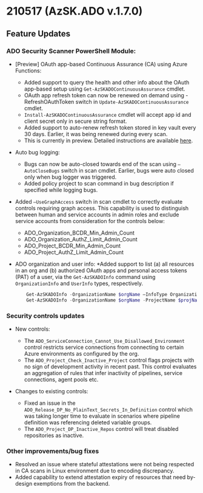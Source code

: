 # 210517 (AzSK.ADO v.1.7.0)

## Feature Updates

### ADO Security Scanner PowerShell Module:
* [Preview] OAuth app-based Continuous Assurance (CA) using Azure Functions: 
    * Added support to query the health and other info about the OAuth app-based setup using ```Get-AzSKADOContinuousAssurance``` cmdlet. 
    * OAuth app refresh token can now be renewed on demand using -RefreshOAuthToken switch in ```Update-AzSKADOContinuousAssurance``` cmdlet.
    * ```Install-AzSKADOContinuousAssurance``` cmdlet will accept app id and client secret only in secure string format.
    * Added support to auto-renew refresh token stored in key vault every 30 days. Earlier, it was being renewed during every scan.
    * This is currently in preview. Detailed instructions are available [here](https://aka.ms/adoscanner/ca/oauth).

* Auto bug logging: 
    * Bugs can now be auto-closed towards end of the scan using ```–AutoCloseBugs``` switch in scan cmdlet. Earlier, bugs were auto closed only when bug logger was triggered.
    * Added policy project to scan command in bug description if specified while logging bugs. 

* Added ```–UseGraphAccess``` switch in scan cmdlet to correctly evaluate controls requiring graph access. This capability is used to distinguish between human and service accounts in admin roles and exclude service accounts from consideration for the controls below:
    * ADO_Organization_BCDR_Min_Admin_Count
    * ADO_Organization_AuthZ_Limit_Admin_Count
    * ADO_Project_BCDR_Min_Admin_Count
    * ADO_Project_AuthZ_Limit_Admin_Count

* ADO organization and user info: 
    *Added support to list (a) all resources in an org and (b) authorized OAuth apps and personal access tokens (PAT) of a user, via the ```Get-AzSKADOInfo``` command using ```OrganizationInfo``` and ```UserInfo``` types, respectively.
    ```Powershell
        Get-AzSKADOInfo -OrganizationName $orgName –InfoType OrganizationInfo
        Get-AzSKADOInfo -OrganizationName $orgName -ProjectName $projName –InfoType UserInfo
    ```
### Security controls updates
* New controls:
    * The ```ADO_ServiceConnection_Cannot_Use_Disallowed_Environment``` control restricts service connections from connecting to certain Azure environments as configured by the org.
    * The ```ADO_Project_Check_Inactive_Project``` control flags projects with no sign of development activity in recent past. This control evaluates an aggregation of rules that infer inactivity of pipelines, service connections, agent pools etc.

* Changes to existing controls:
    * Fixed an issue in the ```ADO_Release_DP_No_PlainText_Secrets_In_Definition``` control which was taking longer time to evaluate in scenarios where pipeline definition was referencing deleted variable groups.
    * The ```ADO_Project_DP_Inactive_Repos``` control will treat disabled repositories as inactive. 

### Other improvements/bug fixes
* Resolved an issue where stateful attestations were not being respected in CA scans in Linux environment due to encoding discrepancy.
* Added capability to extend attestation expiry of resources that need by-design exemptions from the backend.



